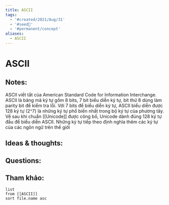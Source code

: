 ```yaml
---
title: ASCII
tags:
  - '#created/2021/Aug/31'
  - '#seed🥜'
  - '#permanent/concept'
aliases:
  - ASCII
---
```

# ASCII

## Notes:
ASCII viết tắt của American Standard Code for Information Interchange.
ASCII là bảng mã ký tự gồm 8 bits, 7 bit biểu diễn ký tự, bit thứ 8 dùng làm parity bit để kiểm tra lỗi. 
Với 7 bits để biểu diễn ký tự, ASCII biểu diễn được 128 ký tự (2^7) là những ký tự phổ biến nhất trong bộ ký tự của phương tây.
Về sau khi chuẩn [[Unicode]] được công bố, Unicode dành đúng 128 ký tự đầu để biểu diễn ASCII. Những ký tự tiếp theo định nghĩa thêm các ký tự của các ngôn ngữ trên thế giới



## Ideas & thoughts:

## Questions:


## Tham khảo:
```dataview
list
from [[ASCII]]
sort file.name asc
```